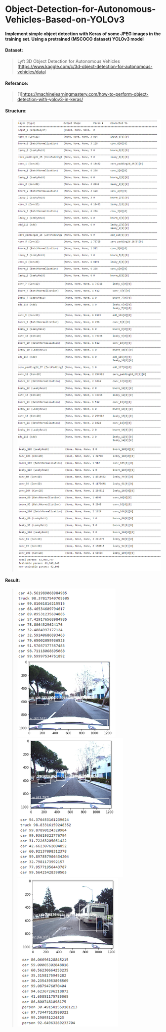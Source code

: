 
# Object-Detection-for-Autonomous-Vehicles-Based-on-YOLOv3
#### Implement simple object detection with Keras of some JPEG images in the training set. Using a pretrained (MSCOCO dataset) YOLOv3 model
#### Dataset: 
>Lyft 3D Object Detection for Autonomous Vehicles 
(https://www.kaggle.com/c/3d-object-detection-for-autonomous-vehicles/data)

#### Referance: 
>[1]https://machinelearningmastery.com/how-to-perform-object-detection-with-yolov3-in-keras/
  
#### Structure:  
>![avatar](s1.png)  
>![avatar](s2.png)    
>![avatar](s3.png)    
 
#### Result:  
>![avatar](result1.png)  
>![avatar](result2.png)  
>![avatar](result3.png)  
